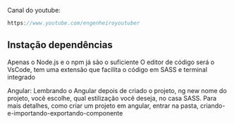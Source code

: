 Canal do youtube:

```js
https://www.youtube.com/engenheiroyoutuber
```

## Instação dependências

Apenas o Node.js e o npm já são o suficiente O editor de código será o VsCode,
tem uma extensão que facilita o código em SASS e terminal integrado

Angular: Lembrando o Angular depois de criado o projeto, ng new nome do projeto,
você escolhe, qual estilização você deseja, no casa SASS. Para mais detalhes,
como criar um projeto em angular, entrar na pasta,
criando-e-importando-exportando-componente
